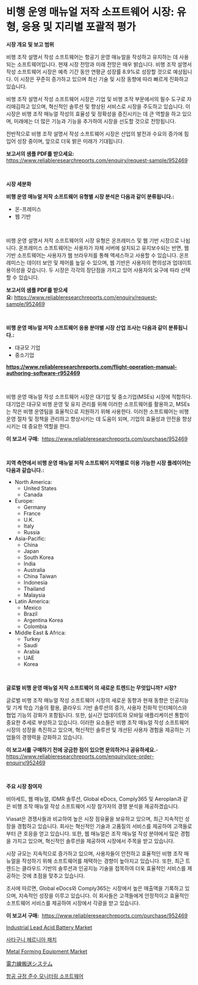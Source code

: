 <p><h1>비행 운영 매뉴얼 저작 소프트웨어 시장: 유형, 응용 및 지리별 포괄적 평가</h1></p><p><strong>시장 개요 및 보고 범위</strong></p>
<p><p>비행 조작 설명서 작성 소프트웨어는 항공기 운영 매뉴얼을 작성하고 유지하는 데 사용되는 소프트웨어입니다. 현재 시장 전망과 미래 전망은 매우 밝습니다. 비행 조작 설명서 작성 소프트웨어 시장은 예측 기간 동안 연평균 성장률 8.9%로 성장할 것으로 예상됩니다. 이 시장은 꾸준히 증가하고 있으며 최신 기술 및 시장 동향에 따라 빠르게 진화하고 있습니다.</p><p>비행 조작 설명서 작성 소프트웨어 시장은 기업 및 비행 조작 부문에서의 필수 도구로 자리매김하고 있으며, 혁신적인 솔루션 및 향상된 서비스로 시장을 주도하고 있습니다. 이 시장은 비행 조작 매뉴얼 작성의 효율성 및 정확성을 증진시키는 데 큰 역할을 하고 있으며, 미래에는 더 많은 기능과 기능을 추가하여 시장을 선도할 것으로 전망됩니다.</p><p>전반적으로 비행 조작 설명서 작성 소프트웨어 시장은 산업의 발전과 수요의 증가에 힘입어 성장 중이며, 앞으로 더욱 밝은 미래가 기대됩니다.</p></p>
<p><strong>보고서의 샘플 PDF를 받으세요:</strong> <a href="https://www.reliableresearchreports.com/enquiry/request-sample/952469">https://www.reliableresearchreports.com/enquiry/request-sample/952469</a></p>
<p>&nbsp;</p>
<p><strong>시장 세분화</strong></p>
<p><strong>비행 운영 매뉴얼 저작 소프트웨어 유형별 시장 분석은 다음과 같이 분류됩니다.:</strong></p>
<p><ul><li>온-프레미스</li><li>웹 기반</li></ul></p>
<p>&nbsp;</p>
<p><p>비행 운영 설명서 저작 소프트웨어의 시장 유형은 온프레미스 및 웹 기반 시장으로 나뉩니다. 온프레미스 소프트웨어는 사용자가 자체 서버에 설치되고 유지보수되는 반면, 웹 기반 소프트웨어는 사용자가 웹 브라우저를 통해 액세스하고 사용할 수 있습니다. 온프레미스는 데이터 보안 및 제어를 높일 수 있으며, 웹 기반은 사용자의 편의성과 업데이트 용이성을 갖습니다. 두 시장은 각각의 장단점을 가지고 있어 사용자의 요구에 따라 선택할 수 있습니다.</p></p>
<p><strong>보고서의 샘플 PDF를 받으세요:</strong>&nbsp;<a href="https://www.reliableresearchreports.com/enquiry/request-sample/952469">https://www.reliableresearchreports.com/enquiry/request-sample/952469</a></p>
<p>&nbsp;</p>
<p><strong> 비행 운영 매뉴얼 저작 소프트웨어 응용 분야별 시장 산업 조사는 다음과 같이 분류됩니다.:</strong></p>
<p><ul><li>대규모 기업</li><li>중소기업</li></ul></p>
<p><strong><a href="https://www.reliableresearchreports.com/flight-operation-manual-authoring-software-r952469">https://www.reliableresearchreports.com/flight-operation-manual-authoring-software-r952469</a></strong></p>
<p>&nbsp;</p>
<p><p>비행 운영 매뉴얼 작성 소프트웨어 시장은 대기업 및 중소기업(MSEs) 시장에 적합하다. 대기업은 대규모 비행 운영 및 유지 관리를 위해 이러한 소프트웨어를 활용하고, MSEs는 작은 비행 운영팀을 효율적으로 지원하기 위해 사용한다. 이러한 소프트웨어는 비행 운영 절차 및 정책을 관리하고 향상시키는 데 도움이 되며, 기업의 효율성과 안전을 향상시키는 데 중요한 역할을 한다.</p></p>
<p><strong>이 보고서 구매:</strong>&nbsp; <a href="https://www.reliableresearchreports.com/purchase/952469">https://www.reliableresearchreports.com/purchase/952469</a></p>
<p>&nbsp;</p>
<p><strong>지역 측면에서 비행 운영 매뉴얼 저작 소프트웨어 지역별로 이용 가능한 시장 플레이어는 다음과 같습니다.:</strong></p>
<p><ul>
    <li>
        North America:
        <ul>
            <li>United States</li>
            <li>Canada</li>
        </ul>
    </li>
    <li>
        Europe:
        <ul>
            <li>Germany</li>
            <li>France</li>
            <li>U.K.</li>
            <li>Italy</li>
            <li>Russia</li>
        </ul>
    </li>
    <li>
        Asia-Pacific:
        <ul>
            <li>China</li>
            <li>Japan</li>
            <li>South Korea</li>
            <li>India</li>
            <li>Australia</li>
            <li>China Taiwan</li>
            <li>Indonesia</li>
            <li>Thailand</li>
            <li>Malaysia</li>
        </ul>
    </li>
    <li>
        Latin America:
        <ul>
            <li>Mexico</li>
            <li>Brazil</li>
            <li>Argentina Korea</li>
            <li>Colombia</li>
        </ul>
    </li>
    <li>
        Middle East & Africa:
        <ul>
            <li>Turkey</li>
            <li>Saudi</li>
            <li>Arabia</li>
            <li>UAE</li>
            <li>Korea</li>
        </ul>
    </li>
    </ul></p>
<p>&nbsp;</p>
<p><strong>글로벌 비행 운영 매뉴얼 저작 소프트웨어 의 새로운 트렌드는 무엇입니까? 시장?</strong></p>
<p><p>글로벌 비행 조작 매뉴얼 작성 소프트웨어 시장의 새로운 동향과 현재 동향은 인공지능 및 기계 학습 기술의 활용, 클라우드 기반 솔루션의 증가, 사용자 친화적 인터페이스와 협업 기능의 강화가 포함됩니다. 또한, 실시간 업데이트와 모바일 애플리케이션 통합이 중요한 추세로 부상하고 있습니다. 이러한 요소들은 비행 조작 매뉴얼 작성 소프트웨어 시장의 성장을 촉진하고 있으며, 혁신적인 솔루션 및 개선된 사용자 경험을 제공하는 기업들의 경쟁력을 강화하고 있습니다.</p></p>
<p><strong>이 보고서를 구매하기 전에 궁금한 점이 있으면 문의하거나 공유하세요.</strong>- <a href="https://www.reliableresearchreports.com/enquiry/pre-order-enquiry/952469">https://www.reliableresearchreports.com/enquiry/pre-order-enquiry/952469</a></p>
<p>&nbsp;</p>
<p><strong>주요 시장 참여자</strong></p>
<p><p>비아세트, 웹 매뉴얼, IDMR 솔루션, Global eDocs, Comply365 및 Aeroplan과 같은 비행 조작 매뉴얼 작성 소프트웨어 시장 참가자의 경쟁 분석을 제공하겠습니다.</p><p>Viasat은 경쟁사들과 비교하여 높은 시장 점유율을 보유하고 있으며, 최근 지속적인 성장을 경험하고 있습니다. 회사는 혁신적인 기술과 고품질의 서비스를 제공하여 고객들로부터 큰 호응을 얻고 있습니다. 또한, 웹 매뉴얼은 조작 매뉴얼 작성 분야에서 많은 경험을 가지고 있으며, 혁신적인 솔루션을 제공하여 시장에서 주목을 받고 있습니다.</p><p>시장 규모는 지속적으로 증가하고 있으며, 사용자들이 안전하고 효율적인 비행 조작 매뉴얼을 작성하기 위해 소프트웨어를 채택하는 경향이 높아지고 있습니다. 또한, 최근 트렌드는 클라우드 기반의 솔루션과 인공지능 기술을 접목하여 더욱 효율적인 서비스를 제공하는 것에 초점을 맞추고 있습니다.</p><p>조사에 따르면, Global eDocs와 Comply365는 시장에서 높은 매출액을 기록하고 있으며, 지속적인 성장을 이루고 있습니다. 이 회사들은 고객들에게 안정적이고 효율적인 소프트웨어 서비스를 제공하여 시장에서 각광을 받고 있습니다.</p></p>
<p><strong>이 보고서 구매:</strong>&nbsp;&nbsp;<a href="https://www.reliableresearchreports.com/purchase/952469">https://www.reliableresearchreports.com/purchase/952469</a></p>
<p><p><a href="https://www.linkedin.com/pulse/industrial-lead-acid-battery-market-share-evolution-growth-05rff?trackingId=TS1PzTdbEXkZ5J%2BsyUNXUg%3D%3D">Industrial Lead Acid Battery Market</a></p><p><a href="https://medium.com/@cierrahayes645/%EC%9D%B8%EA%B3%A8%ED%97%A4%EB%A5%B4%EB%8B%88%EC%95%84-%ED%8C%A8%EC%B9%98-%EC%8B%9C%EC%9E%A5-%EC%A1%B0%EC%82%AC-%EB%B3%B4%EA%B3%A0%EC%84%9C-%EA%B7%B8-%EC%97%AD%EC%82%AC-%EB%B0%8F-2024%EB%85%84%EB%B6%80%ED%84%B0-2031%EB%85%84%EA%B9%8C%EC%A7%80%EC%9D%98-%EC%98%88%EC%B8%A1-2bb50ef62053">사타구니 헤르니아 패치</a></p><p><a href="https://github.com/julyju69/Market-Research-Report-List-3/blob/main/metal-forming-equipment-market.md">Metal Forming Equipment Market</a></p><p><a href="https://github.com/VernieBarton2023/Market-Research-Report-List-1/blob/main/867695476025.md">電力線搬送システム</a></p><p><a href="https://github.com/chupp85/Market-Research-Report-List-1/blob/main/992320771937.md">항공 규정 준수 모니터링 소프트웨어</a></p></p>